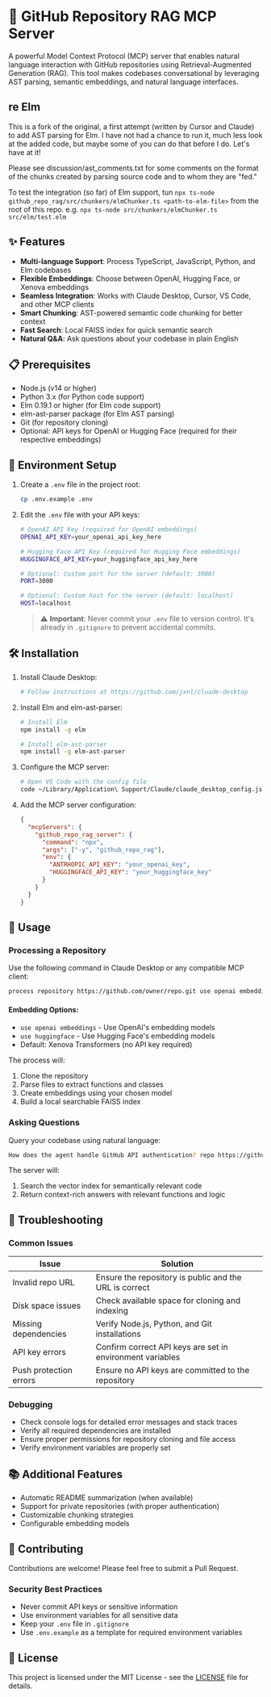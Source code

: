 # 🚀 GitHub Repository RAG MCP Server

A powerful Model Context Protocol (MCP) server that enables natural language interaction with GitHub repositories using Retrieval-Augmented Generation (RAG). This tool makes codebases conversational by leveraging AST parsing, semantic embeddings, and natural language interfaces.

## re Elm 

This is a fork of the original, a first attempt (written by  Cursor and Claude) to add AST parsing for Elm.  I have not had a chance to run it, much less look
at the added code, but maybe some of you can do that before I do.  Let's have at it!

Please see discussion/ast_comments.txt for some comments on the format of the chunks
created by parsing source code and to whom they are "fed." 

To test the integration (so far) of Elm support, tun `npx ts-node github_repo_rag/src/chunkers/elmChunker.ts <path-to-elm-file>` from the root of this repo. 
e.g. `npx ts-node src/chunkers/elmChunker.ts src/elm/test.elm`

## ✨ Features

- **Multi-language Support**: Process TypeScript, JavaScript, Python, and Elm codebases
- **Flexible Embeddings**: Choose between OpenAI, Hugging Face, or Xenova embeddings
- **Seamless Integration**: Works with Claude Desktop, Cursor, VS Code, and other MCP clients
- **Smart Chunking**: AST-powered semantic code chunking for better context
- **Fast Search**: Local FAISS index for quick semantic search
- **Natural Q&A**: Ask questions about your codebase in plain English

## 📋 Prerequisites

- Node.js (v14 or higher)
- Python 3.x (for Python code support)
- Elm 0.19.1 or higher (for Elm code support)
- elm-ast-parser package (for Elm AST parsing)
- Git (for repository cloning)
- Optional: API keys for OpenAI or Hugging Face (required for their respective embeddings)

## 🔐 Environment Setup

1. Create a `.env` file in the project root:
   ```bash
   cp .env.example .env
   ```

2. Edit the `.env` file with your API keys:
   ```bash
   # OpenAI API Key (required for OpenAI embeddings)
   OPENAI_API_KEY=your_openai_api_key_here

   # Hugging Face API Key (required for Hugging Face embeddings)
   HUGGINGFACE_API_KEY=your_huggingface_api_key_here

   # Optional: Custom port for the server (default: 3000)
   PORT=3000

   # Optional: Custom host for the server (default: localhost)
   HOST=localhost
   ```

   > ⚠️ **Important**: Never commit your `.env` file to version control. It's already in `.gitignore` to prevent accidental commits.

## 🛠️ Installation

1. Install Claude Desktop:
   ```bash
   # Follow instructions at https://github.com/jxnl/cluade-desktop
   ```

2. Install Elm and elm-ast-parser:
   ```bash
   # Install Elm
   npm install -g elm

   # Install elm-ast-parser
   npm install -g elm-ast-parser
   ```

3. Configure the MCP server:
   ```bash
   # Open VS Code with the config file
   code ~/Library/Application\ Support/Claude/claude_desktop_config.json
   ```

4. Add the MCP server configuration:
   ```json
   {
     "mcpServers": {
       "github_repo_rag_server": {
         "command": "npx",
         "args": ["-y", "github_repo_rag"],
         "env": {
           "ANTRHOPIC_API_KEY": "your_openai_key",
           "HUGGINGFACE_API_KEY": "your_huggingface_key"
         }
       }
     }
   }
   ```

## 🚀 Usage

### Processing a Repository

Use the following command in Claude Desktop or any compatible MCP client:

```bash
process repository https://github.com/owner/repo.git use openai embeddings
```

#### Embedding Options:
- `use openai embeddings` - Use OpenAI's embedding models
- `use huggingface` - Use Hugging Face's embedding models
- Default: Xenova Transformers (no API key required)

The process will:
1. Clone the repository
2. Parse files to extract functions and classes
3. Create embeddings using your chosen model
4. Build a local searchable FAISS index

### Asking Questions

Query your codebase using natural language:

```bash
How does the agent handle GitHub API authentication? repo https://github.com/owner/repo.git
```

The server will:
1. Search the vector index for semantically relevant code
2. Return context-rich answers with relevant functions and logic

## 🐛 Troubleshooting

### Common Issues

| Issue | Solution |
|-------|----------|
| Invalid repo URL | Ensure the repository is public and the URL is correct |
| Disk space issues | Check available space for cloning and indexing |
| Missing dependencies | Verify Node.js, Python, and Git installations |
| API key errors | Confirm correct API keys are set in environment variables |
| Push protection errors | Ensure no API keys are committed to the repository |

### Debugging

- Check console logs for detailed error messages and stack traces
- Verify all required dependencies are installed
- Ensure proper permissions for repository cloning and file access
- Verify environment variables are properly set

## 📚 Additional Features

- Automatic README summarization (when available)
- Support for private repositories (with proper authentication)
- Customizable chunking strategies
- Configurable embedding models

## 🤝 Contributing

Contributions are welcome! Please feel free to submit a Pull Request.

### Security Best Practices

- Never commit API keys or sensitive information
- Use environment variables for all sensitive data
- Keep your `.env` file in `.gitignore`
- Use `.env.example` as a template for required environment variables

## 📄 License

This project is licensed under the MIT License - see the [LICENSE](LICENSE) file for details.


